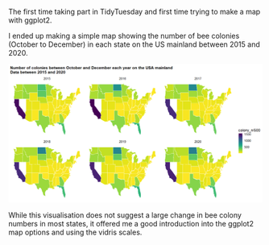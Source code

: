 The first time taking part in TidyTuesday and first time trying to make a map with ggplot2. 

I ended up making a simple map showing the number of bee colonies (October to December) in each state on the US mainland between 2015 and 2020. 

![alt text](https://github.com/LEleanor/tydiTuesday/blob/main/22-01-11%20Bees/colony_end_year.png)

While this visualisation does not suggest a large change in bee colony numbers in most states, it offered me a good introduction into the ggplot2 map options and using the vidris scales.
